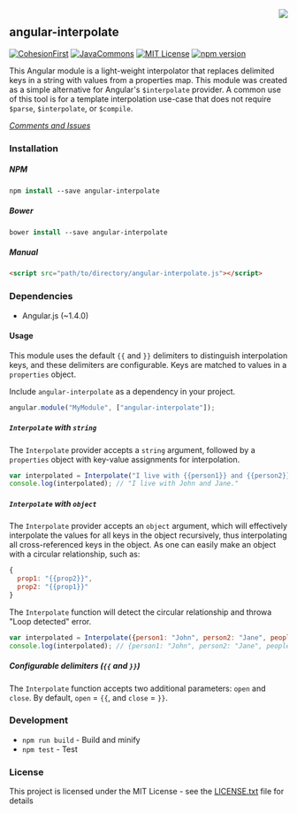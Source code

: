 <img src="http://safris.org/logo.png" align="right">

## angular-interpolate
[![CohesionFirst](https://img.shields.io/badge/CohesionFirst%E2%84%A2--blue.svg)](https://cohesionfirst.com/) [![JavaCommons](https://img.shields.io/badge/angular-js-red.svg)](https://cohesionfirst.com/) [![MIT License](http://img.shields.io/badge/license-MIT-blue.svg)](LICENSE.txt) [![npm version](https://badge.fury.io/js/angular-interpolate.svg)](http://badge.fury.io/js/angular-interpolate)

This Angular module is a light-weight interpolator that replaces delimited keys in a string with values from a properties map. This module was created as a simple alternative for Angular's `$interpolate` provider. A common use of this tool is for a template interpolation use-case that does not require `$parse`, `$interpolate`, or `$compile`.

_[Comments and Issues](https://github.com/SevaSafris/angular-interpolate/issues)_

### Installation

##### NPM
```tcsh
npm install --save angular-interpolate
```

##### Bower
```tcsh
bower install --save angular-interpolate
```

##### Manual
```html
<script src="path/to/directory/angular-interpolate.js"></script>
```

### Dependencies

- Angular.js (~1.4.0)

#### Usage

This module uses the default `{{` and `}}` delimiters to distinguish interpolation keys, and these
delimiters are configurable. Keys are matched to values in a `properties` object.

Include `angular-interpolate` as a dependency in your project.

```javascript
angular.module("MyModule", ["angular-interpolate"]);
```

##### `Interpolate` with `string`

The `Interpolate` provider accepts a `string` argument, followed by a `properties` object with
key-value assignments for interpolation.

```javascript
var interpolated = Interpolate("I live with {{person1}} and {{person2}}.")({person1: "John", person2: "Jane"});
console.log(interpolated); // "I live with John and Jane."
```

##### `Interpolate` with `object`

The `Interpolate` provider accepts an `object` argument, which will effectively interpolate the values
for all keys in the object recursively, thus interpolating all cross-referenced keys in the object.
As one can easily make an object with a circular relationship, such as:

```javascript
{
  prop1: "{{prop2}}",
  prop2: "{{prop1}}"
}
```

The `Interpolate` function will detect the circular relationship and throwa "Loop detected" error.

```javascript
var interpolated = Interpolate({person1: "John", person2: "Jane", people: "{{person1}} and {{person2}}"});
console.log(interpolated); // {person1: "John", person2: "Jane", people: "John and Jane"
```

##### Configurable delimiters (`{{` and `}}`)

The `Interpolate` function accepts two additional parameters: `open` and `close`. By default, `open` = `{{`, and `close` = `}}`.

### Development

- `npm run build` - Build and minify
- `npm test` - Test

### License

This project is licensed under the MIT License - see the [LICENSE.txt](LICENSE.txt) file for details
